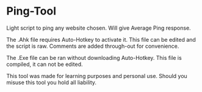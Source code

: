 # Ping-Tool
Light script to ping any website chosen. Will give Average Ping response.

The .Ahk file requires Auto-Hotkey to activate it. This file can be edited and the script is raw. Comments are added through-out for convenience.

The .Exe file can be ran without downloading Auto-Hotkey. This file is compiled, it can not be edited.




This tool was made for learning purposes and personal use. Should you misuse this tool you hold all liability.
